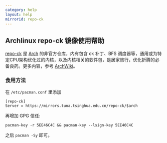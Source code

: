 ```yaml
---
category: help
layout: help
mirrorid: repo-ck
---
```


## Archlinux repo-ck 镜像使用帮助

[repo-ck](http://repo-ck.com/) 是
[Arch](https://archlinux.org/) 的非官方仓库，内有包含 ck
补丁、BFS
调度器等，通用或为特定CPU架构优化过的内核，以及内核相关的软件包，是居家旅行，优化折腾的必备良药。更多内容，参考
[ArchWiki](https://wiki.archlinux.org/index.php/repo-ck)。

### 食用方法

在 `/etc/pacman.conf` 里添加

```
[repo-ck]							
Server = https://mirrors.tuna.tsinghua.edu.cn/repo-ck/$arch
```

再增加 GPG 信任:

```
pacman-key -r 5EE46C4C && pacman-key --lsign-key 5EE46C4C
```

之后 `pacman -Sy` 即可。
